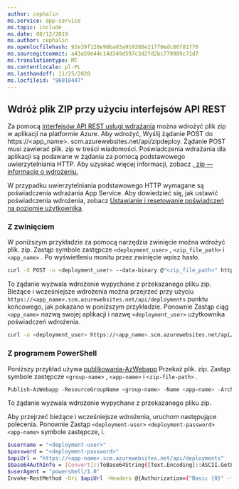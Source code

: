 ```yaml
---
author: cephalin
ms.service: app-service
ms.topic: include
ms.date: 08/12/2019
ms.author: cephalin
ms.openlocfilehash: 92e39f128e90ba83a919388e217f0edc86f81770
ms.sourcegitcommit: a43a59e44c14d349d597c3d2fd2bc779989c71d7
ms.translationtype: MT
ms.contentlocale: pl-PL
ms.lasthandoff: 11/25/2020
ms.locfileid: "96018447"
---
```

## <a name="deploy-zip-file-with-rest-apis"></a><a name="rest"></a>Wdróż plik ZIP przy użyciu interfejsów API REST 

Za pomocą [interfejsów API REST usługi wdrażania](https://github.com/projectkudu/kudu/wiki/REST-API) można wdrożyć plik zip w aplikacji na platformie Azure. Aby wdrożyć, Wyślij żądanie POST do https://<app_name>. scm.azurewebsites.net/api/zipdeploy. Żądanie POST musi zawierać plik. zip w treści wiadomości. Poświadczenia wdrażania dla aplikacji są podawane w żądaniu za pomocą podstawowego uwierzytelniania HTTP. Aby uzyskać więcej informacji, zobacz [. zip — informacje o wdrożeniu.](https://github.com/projectkudu/kudu/wiki/Deploying-from-a-zip-file) 

W przypadku uwierzytelniania podstawowego HTTP wymagane są poświadczenia wdrażania App Service. Aby dowiedzieć się, jak ustawić poświadczenia wdrożenia, zobacz [Ustawianie i resetowanie poświadczeń na poziomie użytkownika](../articles/app-service/deploy-configure-credentials.md#userscope).

### <a name="with-curl"></a>Z zwinięciem

W poniższym przykładzie za pomocą narzędzia zwinięcie można wdrożyć plik. zip. Zastąp symbole zastępcze `<deployment_user>` , `<zip_file_path>` i `<app_name>` . Po wyświetleniu monitu przez zwinięcie wpisz hasło.

```bash
curl -X POST -u <deployment_user> --data-binary @"<zip_file_path>" https://<app_name>.scm.azurewebsites.net/api/zipdeploy
```

To żądanie wyzwala wdrożenie wypychane z przekazanego pliku zip. Bieżące i wcześniejsze wdrożenia można przejrzeć przy użyciu `https://<app_name>.scm.azurewebsites.net/api/deployments` punktu końcowego, jak pokazano w poniższym przykładzie. Ponownie Zastąp ciąg `<app_name>` nazwą swojej aplikacji i nazwę `<deployment_user>` użytkownika poświadczeń wdrożenia.

```bash
curl -u <deployment_user> https://<app_name>.scm.azurewebsites.net/api/deployments
```

### <a name="with-powershell"></a>Z programem PowerShell

Poniższy przykład używa [publikowania-AzWebapp](/powershell/module/az.websites/publish-azwebapp) Przekaż plik. zip. Zastąp symbole zastępcze `<group-name>` , `<app-name>` i `<zip-file-path>` .

```powershell
Publish-AzWebapp -ResourceGroupName <group-name> -Name <app-name> -ArchivePath <zip-file-path>
```

To żądanie wyzwala wdrożenie wypychane z przekazanego pliku zip. 

Aby przejrzeć bieżące i wcześniejsze wdrożenia, uruchom następujące polecenia. Ponownie Zastąp `<deployment-user>` `<deployment-password>` `<app-name>` symbole zastępcze, i.

```bash
$username = "<deployment-user>"
$password = "<deployment-password>"
$apiUrl = "https://<app-name>.scm.azurewebsites.net/api/deployments"
$base64AuthInfo = [Convert]::ToBase64String([Text.Encoding]::ASCII.GetBytes(("{0}:{1}" -f $username, $password)))
$userAgent = "powershell/1.0"
Invoke-RestMethod -Uri $apiUrl -Headers @{Authorization=("Basic {0}" -f $base64AuthInfo)} -UserAgent $userAgent -Method GET
```
